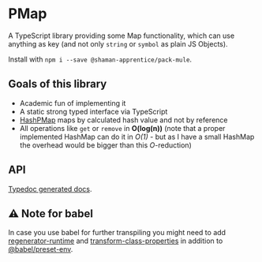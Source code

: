  # PMap
 A TypeScript library providing some Map functionality, which can use anything as key (and not only `string` or `symbol` as plain JS Objects).

 Install with `npm i --save @shaman-apprentice/pack-mule`.

## Goals of this library 
- Academic fun of implementing it
- A static strong typed interface via TypeScript
- [HashPMap](https://shaman-apprentice.github.io/pack-mule/classes/hashpmap.html) maps by calculated hash value and not by reference
- All operations like `get` or `remove` in **O(log(n))** (note that a proper implemented HashMap can do it in *O(1)* - but as I have a small HashMap the overhead would be bigger than this *O*-reduction)

## API
[Typedoc generated docs](https://shaman-apprentice.github.io/pack-mule/index.html).

## ⚠️ Note for babel
In case you use babel for further transpiling you might need to add [regenerator-runtime](https://www.npmjs.com/package/regenerator-runtime) and [transform-class-properties](https://www.npmjs.com/package/babel-plugin-transform-class-properties) in addition to [@babel/preset-env](https://www.npmjs.com/package/@babel/preset-env).